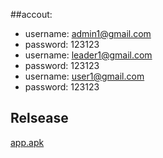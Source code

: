 ##accout:
+ username:  admin1@gmail.com
+ password: 123123
+ username:  leader1@gmail.com
+ password: 123123
+ username:  user1@gmail.com
+ password: 123123
## Relsease
[app.apk](https://drive.google.com/file/d/15XWGiIESk8orqHC-acoYwStQiiwGhq_N/view?usp=sharing)
